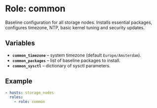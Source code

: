 # Role: common

Baseline configuration for all storage nodes. Installs essential packages, configures timezone, NTP, basic kernel tuning and security updates.

## Variables
* **`common_timezone`** – system timezone (default `Europe/Amsterdam`).
* **`common_packages`** – list of baseline packages to install.
* **`common_sysctl`** – dictionary of sysctl parameters.

## Example
```yaml
- hosts: storage_nodes
  roles:
    - role: common
```

